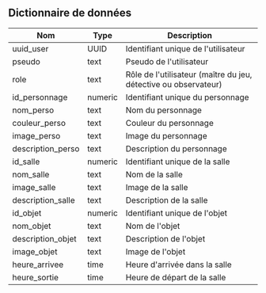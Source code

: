 ## Dictionnaire de données

Nom            | Type      | Description
-------------- | --------- | ------------
uuid_user      | UUID      | Identifiant unique de l'utilisateur
pseudo         | text    | Pseudo de l'utilisateur
role           | text    | Rôle de l'utilisateur (maître du jeu, détective ou observateur)
id_personnage  | numeric      | Identifiant unique du personnage
nom_perso    | text    | Nom du personnage
couleur_perso | text    | Couleur du personnage
image_perso | text    | Image du personnage
description_perso | text    | Description du personnage
id_salle | numeric | Identifiant unique de la salle
nom_salle | text | Nom de la salle
image_salle | text | Image de la salle
description_salle | text | Description de la salle
id_objet | numeric | Identifiant unique de l'objet
nom_objet | text | Nom de l'objet
description_objet | text | Description de l'objet
image_objet | text | Image de l'objet
heure_arrivee | time | Heure d'arrivée dans la salle
heure_sortie | time | Heure de départ de la salle
